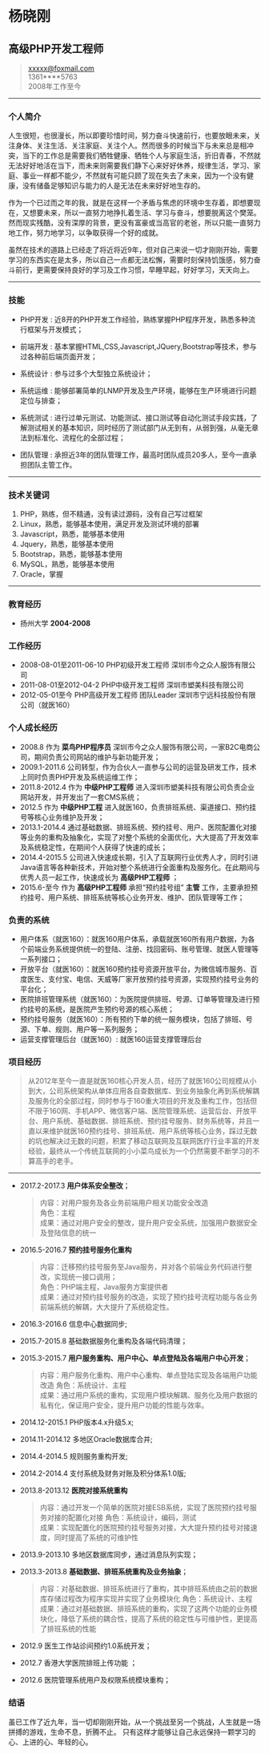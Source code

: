 # 杨晓刚
## 高级PHP开发工程师

> [xxxxx@foxmail.com](xxxx@foxmail.com)   
> 1361****5763   
> 2008年工作至今

------

### 个人简介

人生很短，也很漫长，所以即要珍惜时间，努力奋斗快速前行，也要放眼未来，关注身体、关注生活、关注家庭、关注个人。然而很多的时候当下与未来总是相冲突，当下的工作总是需要我们牺牲健康、牺牲个人与家庭生活，折旧青春，不然就无法好好地活在当下，而未来则需要我们静下心来好好休养，规律生活，学习、家庭、事业一样都不能少，不然就有可能只顾了现在失去了未来，因为一个没有健康，没有储备足够知识与能力的人是无法在未来好好地生存的。

作为一个已过而之年的我，就是在这样一个矛盾与焦虑的环境中生存着，即想要现在，又想要未来，所以一直努力地挣扎着生活、学习与奋斗，想要脱离这个樊笼。然而现实残酷，没有深厚的背景，更没有富豪或当高官的老爸，所以只能一直努力地工作，努力地学习，以争取获得一个好的成就。

虽然在技术的道路上已经走了将近将近9年，但对自己来说一切才刚刚开始，需要学习的东西实在是太多，所以自己一点都无法松懈，需要时刻保持饥饿感，努力奋斗前行，更需要保持良好的学习及工作习惯，早睡早起，好好学习，天天向上。

------

### 技能

* PHP开发
  : 近8开的PHP开发工作经验，熟练掌握PHP程序开发，熟悉多种流行框架与开发模式；

* 前端开发
  : 基本掌握HTML,CSS,Javascript,JQuery,Bootstrap等技术，参与过各种前后端页面开发；

* 系统设计
  : 参与过多个大型独立系统设计；
  
* 系统运维
  : 能够部署简单的LNMP开发及生产环境，能够在生产环境进行问题定位与排查；
   
* 系统测试
  : 进行过单元测试、功能测试、接口测试等自动化测试手段实践，了解测试相关的基本知识，同时经历了测试部门从无到有，从弱到强，从毫无章法到标准化、流程化的全部过程；
  
* 团队管理
  : 承担近3年的团队管理工作，最高时团队成员20多人，至今一直承担团队主管工作。
 
  
-------

### 技术关键词

1. PHP，熟练，但不精通，没有读过源码，没有自己写过框架
1. Linux，熟悉，能够基本使用，满足开发及测试环境的部署
1. Javascript，熟悉，能够基本使用
1. Jquery，熟悉，能够基本使用
2. Bootstrap，熟悉，能够基本使用
3. MySQL，熟悉，能够基本使用
4. Oracle，掌握

------
### 教育经历

* 扬州大学 __2004-2008__

### 工作经历

* 2008-08-01至2011-06-10 PHP初级开发工程师  深圳市今之众人服饰有限公司 
* 2011-08-01至2012-04-2  PHP中级开发工程师  深圳市塑美科技有限公司 
* 2012-05-01至今 PHP高级开发工程师 团队Leader  深圳市宁远科技股份有限公司（就医160）
  
### 个人成长经历
* 2008.8 作为 __菜鸟PHP程序员__ 深圳市今之众人服饰有限公司，一家B2C电商公司，期间负责公司网站的维护与新功能开发；
* 2009.1-2011.6 公司转型，作为合伙人一直参与公司的运营及研发工作，技术上同时负责PHP开发及系统运维工作；
* 2011.8-2012.4 作为 __中级PHP工程师__ 进入深圳市塑美科技有限公司负责企业网站开发，并开发出了一套CMS系统；
* 2012.5 作为 __中级PHP工程__ 进入就医160，负责排班系统、渠道接口、预约挂号等核心业务维护及开发；
* 2013.1-2014.4 通过基础数据、排班系统、预约挂号、用户、医院配置化对接等业务的重构及抽象化，实现了对整个系统的全面优化，大大提高了开发效率及系统稳定性，在期间个人获得了快速的成长；
* 2014.4-2015.5 公司进入快速成长期，引入了互联网行业优秀人才，同时引进Java语言等各种新技术，开始对整个系统进行全面重构及服务化。在此期间与优秀人员一起工作，快速成长为 __高级PHP工程师__ ；
* 2015.6-至今 作为 __高级PHP工程师__ 承担“预约挂号组” __主管__ 工作，主要承担预约挂号、用户系统、排班系统等核心业务开发、维护、团队管理等工作；


### 负责的系统

* 用户体系（就医160）：就医160用户体系，承载就医160所有用户数据，为各个前端业务系统提供统一的登陆、注册、找回密码、账号管理、就医人管理等一系列接口；
* 开放平台（就医160）：就医160预约挂号资源开放平台，为微信城市服务、百度医生、支付宝、电信、天威等厂家开放预约挂号资源，实现预约挂号业务的平台化；
* 医院排班管理系统（就医160）：为医院提供排班、号源、订单等管理及进行预约挂号的系统，是医院产生预约号源的核心系统；
* 预约挂号服务（就医160）：所有预约下单的统一服务模块，包括了排班、号源、下单、规则、用户等一系列服务；
* 运营支撑管理后台（就医160）: 就医160运营支撑管理后台


### 项目经历

> 从2012年至今一直是就医160核心开发人员，经历了就医160公司规模从小到大，公司系统架构从单体应用各自查数据库、到业务抽象化再到系统解耦及服务化的全部过程，同时参与于160重大项目的开发及重构工作，包括但不限于160网、手机APP、微信客户端、医院管理系统、运营后台、开放平台、用户系统、基础数据、排班系统、预约挂号服务、财务系统等，并且一直以来维护就医160预约挂号、排班系统、用户系统等核心业务，踩过无数的坑也解决过无数的问题，积累了移动互联网及互联网医疗行业丰富的开发经验，最终从一个传统互联网的小小菜鸟成长为一个仍然需要不断学习的不算高手的老手。

------

* 2017.2-2017.3 **用户体系安全整改**；

  > 内容：对用户服务及各业务前端用户相关功能安全改造  
  > 角色：主程      
  > 成果：通过对用户安全的整改，提升用户安全系统，加强用户数据安全及登陆信息的统一
  
* 2016.5-2016.7 **预约挂号服务化重构**
  > 内容：迁移预约挂号服务至Java服务，并对各个前端业务代码进行整改，实现统一接口调用；  
  > 角色：PHP端主程，Java服务方案提供者      
  > 成果：通过对预约挂号服务的改造，实现了预约挂号流程功能与各业务前端系统的解耦，大大提升了系统稳定性。
  
* 2016.3-2016.6 信息中心数据同步;
* 2015.7-2015.8 基础数据服务化重构及各端代码清理；
* 2015.3-2015.7 **用户服务重构、用户中心、单点登陆及各端用户中心开发**；

  > 内容：用户服务化重构、用户中心重构、单点登陆实现及各端用户功能改造
  > 角色：系统设计、主程      
  > 成果：通过用户系统的重构，实现用户模块解耦、服务化及用户数据的私有化，保证用户安全，提升用户功能的性能与效率。
    
* 2014.12-2015.1 PHP版本4.x升级5.x;
* 2014.11-2014.12 多地区Oracle数据库合并;
* 2014.4-2014.5 规则服务重构开发;
* 2014.2-2014.4 支付系统及财务对账及积分体系1.0版;
* 2013.8-2013.12 **医院对接系统重构**

  > 内容：通过开发一个简单的医院对接ESB系统，实现了医院预约挂号服务对接的配置化对接
  > 角色：系统设计，编码，测试     
  > 成果：实现配置化的医院预约挂号服务对接，大大提升预约挂号对接速度，同时提高了系统的可维护性
  
* 2013.9-2013.10 多地区数据库同步，通过消息队列实现；
* 2013.3-2013.8 **基础数据、排班系统重构及业务抽象**；

  > 内容：对基础数据、排班系统进行了重构，其中排班系统由之前的数据库存储过程改为程序实现并实现了业务模块化 
  > 角色：系统设计、主程     
  > 成果：通过对基础数据、排班系统的重构，实现了这两个功能的业务模块化，降低了系统的耦合性，提高了系统的稳定性与可维护性，更提高了排班系统的性能
    
* 2012.9 医生工作站诊间预约1.0系统开发；
* 2012.7 香港大学医院排班上传功能	；
* 2012.6 医院管理系统用户及权限系统模块重构；




### 结语
虽已工作了近九年，当一切却刚刚开始，从一个挑战至另一个挑战，人生就是一场拼搏的游戏，生命不息，折腾不止。 只有这样才能够让自己永远保持一颗学习的心、上进的心、年轻的心。

